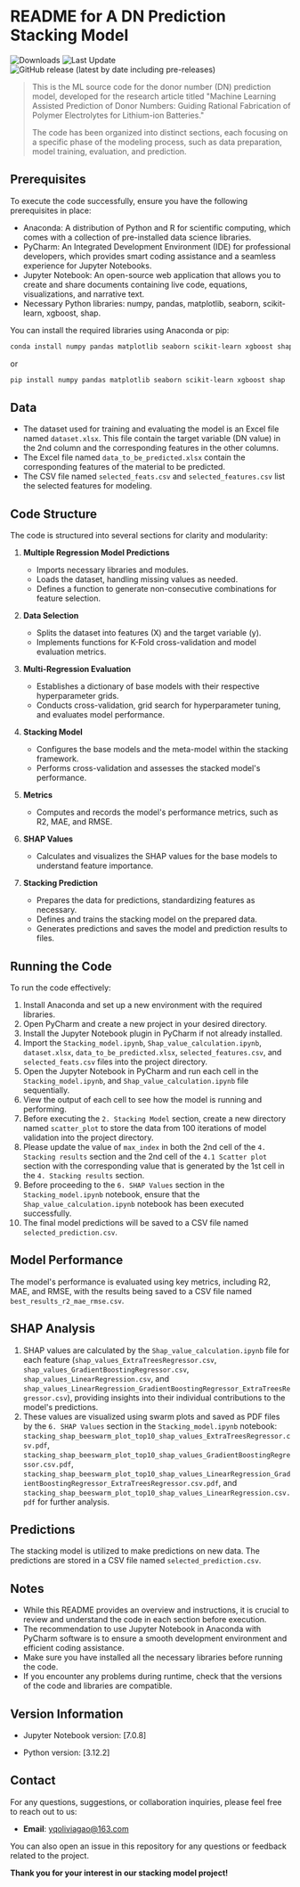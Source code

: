 # README for A DN Prediction Stacking Model
![Downloads](https://img.shields.io/github/downloads/yqoliviagao/DN-Prediction-Model/total.svg)
![Last Update](https://img.shields.io/github/last-commit/yqoliviagao/DN-Prediction-Model.svg)
![GitHub release (latest by date including pre-releases)](https://img.shields.io/github/v/release/yqoliviagao/DN-Prediction-Model?include_prereleases)




> This is the ML source code for the donor number (DN) prediction model, developed for the research article titled "Machine Learning Assisted Prediction of Donor Numbers: Guiding Rational Fabrication of Polymer Electrolytes for Lithium-ion Batteries."
>
> The code has been organized into distinct sections, each focusing on a specific phase of the modeling process, such as data preparation, model training, evaluation, and prediction.

## Prerequisites

To execute the code successfully, ensure you have the following prerequisites in place:

- Anaconda: A distribution of Python and R for scientific computing, which comes with a collection of pre-installed data science libraries.
- PyCharm: An Integrated Development Environment (IDE) for professional developers, which provides smart coding assistance and a seamless experience for Jupyter Notebooks.
- Jupyter Notebook: An open-source web application that allows you to create and share documents containing live code, equations, visualizations, and narrative text.
- Necessary Python libraries: numpy, pandas, matplotlib, seaborn, scikit-learn, xgboost, shap.

You can install the required libraries using Anaconda or pip:

```bash
conda install numpy pandas matplotlib seaborn scikit-learn xgboost shap
```

or

```bash
pip install numpy pandas matplotlib seaborn scikit-learn xgboost shap
```

## Data

* The dataset used for training and evaluating the model is an Excel file named `dataset.xlsx`. This file contain the target variable (DN value) in the 2nd column and the corresponding features in the other columns.
* The Excel file named `data_to_be_predicted.xlsx` contain the corresponding features of the material to be predicted.
* The CSV file named `selected_feats.csv` and `selected_features.csv` list the selected features for modeling.

## Code Structure

The code is structured into several sections for clarity and modularity:

1. **Multiple Regression Model Predictions**
   - Imports necessary libraries and modules.
   - Loads the dataset, handling missing values as needed.
   - Defines a function to generate non-consecutive combinations for feature selection.
    
2. **Data Selection**
   - Splits the dataset into features (X) and the target variable (y).
   - Implements functions for K-Fold cross-validation and model evaluation metrics.

3. **Multi-Regression Evaluation**
   - Establishes a dictionary of base models with their respective hyperparameter grids.
   - Conducts cross-validation, grid search for hyperparameter tuning, and evaluates model performance.

4. **Stacking Model**
   - Configures the base models and the meta-model within the stacking framework.
   - Performs cross-validation and assesses the stacked model's performance.

5. **Metrics**
   - Computes and records the model's performance metrics, such as R2, MAE, and RMSE.

6. **SHAP Values**
   - Calculates and visualizes the SHAP values for the base models to understand feature importance.

7. **Stacking Prediction**
   - Prepares the data for predictions, standardizing features as necessary.
   - Defines and trains the stacking model on the prepared data.
   - Generates predictions and saves the model and prediction results to files.

## Running the Code

To run the code effectively:

1. Install Anaconda and set up a new environment with the required libraries.
2. Open PyCharm and create a new project in your desired directory.
3. Install the Jupyter Notebook plugin in PyCharm if not already installed.
4. Import the `Stacking_model.ipynb`, `Shap_value_calculation.ipynb`, `dataset.xlsx`, `data_to_be_predicted.xlsx`, `selected_features.csv`, and `selected_feats.csv` files into the project directory.
5. Open the Jupyter Notebook in PyCharm and run each cell in the `Stacking_model.ipynb`, and `Shap_value_calculation.ipynb` file sequentially.
7. View the output of each cell to see how the model is running and performing.
8. Before executing the `2. Stacking Model` section, create a new directory named `scatter_plot` to store the data from 100 iterations of model validation into the project directory.
9. Please update the value of `max_index` in both the 2nd cell of the `4. Stacking results` section and the 2nd cell of the `4.1 Scatter plot` section with the corresponding value that is generated by the 1st cell in the `4. Stacking results` section.
10. Before proceeding to the `6. SHAP Values` section in the `Stacking_model.ipynb` notebook, ensure that the `Shap_value_calculation.ipynb` notebook has been executed successfully.
11. The final model predictions will be saved to a CSV file named `selected_prediction.csv`.

## Model Performance

The model's performance is evaluated using key metrics, including R2, MAE, and RMSE, with the results being saved to a CSV file named `best_results_r2_mae_rmse.csv`.

## SHAP Analysis

1. SHAP values are calculated by the `Shap_value_calculation.ipynb` file for each feature (`shap_values_ExtraTreesRegressor.csv`, `shap_values_GradientBoostingRegressor.csv`, `shap_values_LinearRegression.csv`, and `shap_values_LinearRegression_GradientBoostingRegressor_ExtraTreesRegressor.csv`), providing insights into their individual contributions to the model's predictions.
2. These values are visualized using swarm plots and saved as PDF files by the `6. SHAP Values` section in the `Stacking_model.ipynb` notebook: `stacking_shap_beeswarm_plot_top10_shap_values_ExtraTreesRegressor.csv.pdf`, `stacking_shap_beeswarm_plot_top10_shap_values_GradientBoostingRegressor.csv.pdf`, `stacking_shap_beeswarm_plot_top10_shap_values_LinearRegression_GradientBoostingRegressor_ExtraTreesRegressor.csv.pdf`, and `stacking_shap_beeswarm_plot_top10_shap_values_LinearRegression.csv.pdf` for further analysis.

## Predictions

The stacking model is utilized to make predictions on new data. The predictions are stored in a CSV file named `selected_prediction.csv`.

## Notes

* While this README provides an overview and instructions, it is crucial to review and understand the code in each section before execution.
* The recommendation to use Jupyter Notebook in Anaconda with PyCharm software is to ensure a smooth development environment and efficient coding assistance.
* Make sure you have installed all the necessary libraries before running the code.
* If you encounter any problems during runtime, check that the versions of the code and libraries are compatible.

## Version Information
* Jupyter Notebook version: [7.0.8]
 
* Python version: [3.12.2]

## Contact

For any questions, suggestions, or collaboration inquiries, please feel free to reach out to us:

- **Email**: [yqoliviagao@163.com](mailto:yqoliviagao@163.com)

You can also open an issue in this repository for any questions or feedback related to the project.


**Thank you for your interest in our stacking model project!** 

